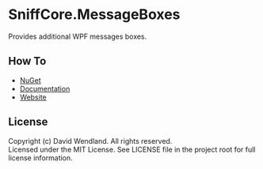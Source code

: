 SniffCore.MessageBoxes
===

Provides additional WPF messages boxes.

## How To
* [NuGet](https://www.nuget.org/packages/SniffCore.MessageBoxes)
* [Documentation](http://documentation.sniffcore.com/)
* [Website](http://sniffcore.com)

## License

Copyright (c) David Wendland. All rights reserved.  
Licensed under the MIT License. See LICENSE file in the project root for full license information.
